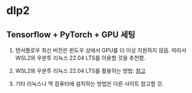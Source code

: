 # dlp2

## Tensorflow + PyTorch + GPU 세팅

1. 텐서플로우 최신 버전은 윈도우 상에서 GPU를 더 이상 지원하지 않음.
    따라서 WSL2와 우분투 리눅스 22.04 LTS를 이용할 것을 추천함.

1. WSL2와 우분투 리눅스 22.04 LTS를 활용하는 방법: [참고](./INSTALL.md)

1. 기타 리눅스나 맥 컴퓨터에 설치하는 방법은 다른 사이트 참고할 것.
